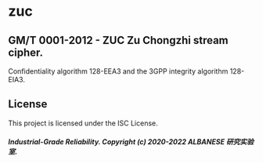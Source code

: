 # zuc
## GM/T 0001-2012 - ZUC Zu Chongzhi stream cipher. 
Confidentiality algorithm 128-EEA3 and the 3GPP integrity algorithm 128-EIA3.

## License

This project is licensed under the ISC License.
##### Industrial-Grade Reliability. Copyright (c) 2020-2022 ALBANESE 研究实验室.
